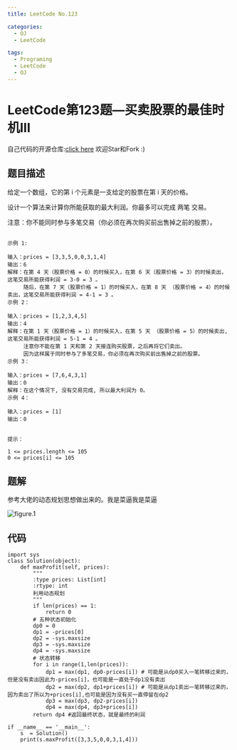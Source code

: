 ```yaml
---
title: LeetCode No.123

categories:
  - OJ
  - LeetCode

tags:
  - Programing
  - LeetCode
  - OJ
---
```



# LeetCode第123题—买卖股票的最佳时机III
自己代码的开源仓库:[click here](https://github.com/zs670980918/LeetCode_Coding_Record)  欢迎Star和Fork :)

## 题目描述
给定一个数组，它的第 i 个元素是一支给定的股票在第 i 天的价格。

设计一个算法来计算你所能获取的最大利润。你最多可以完成 两笔 交易。

注意：你不能同时参与多笔交易（你必须在再次购买前出售掉之前的股票）。

```

示例 1:

输入：prices = [3,3,5,0,0,3,1,4]
输出：6
解释：在第 4 天（股票价格 = 0）的时候买入，在第 6 天（股票价格 = 3）的时候卖出，这笔交易所能获得利润 = 3-0 = 3 。
     随后，在第 7 天（股票价格 = 1）的时候买入，在第 8 天 （股票价格 = 4）的时候卖出，这笔交易所能获得利润 = 4-1 = 3 。
示例 2：

输入：prices = [1,2,3,4,5]
输出：4
解释：在第 1 天（股票价格 = 1）的时候买入，在第 5 天 （股票价格 = 5）的时候卖出, 这笔交易所能获得利润 = 5-1 = 4 。   
     注意你不能在第 1 天和第 2 天接连购买股票，之后再将它们卖出。   
     因为这样属于同时参与了多笔交易，你必须在再次购买前出售掉之前的股票。
示例 3：

输入：prices = [7,6,4,3,1] 
输出：0 
解释：在这个情况下, 没有交易完成, 所以最大利润为 0。
示例 4：

输入：prices = [1]
输出：0
 

提示：

1 <= prices.length <= 105
0 <= prices[i] <= 105
```
## 题解
参考大佬的动态规划思想做出来的。我是菜逼我是菜逼

![figure.1](https://gitee.com/zyp521/upload_image/raw/master/IMG_0712.PNG)

## 代码
```
import sys
class Solution(object):
    def maxProfit(self, prices):
        """
        :type prices: List[int]
        :rtype: int
        利用动态规划
        """
        if len(prices) == 1:
            return 0
        # 五种状态初始化
        dp0 = 0
        dp1 = -prices[0]
        dp2 = -sys.maxsize
        dp3 = -sys.maxsize
        dp4 = -sys.maxsize
        # 状态转移
        for i in range(1,len(prices)):
            dp1 = max(dp1, dp0-prices[i]) # 可能是从dp0买入一笔转移过来的，但是没有卖出因此为-prices[i]，也可能是一直处于dp1没有卖出
            dp2 = max(dp2, dp1+prices[i]) # 可能是从dp1卖出一笔转移过来的，因为卖出了所以为+prices[i],也可能是因为没有买一直停留在dp2
            dp3 = max(dp3, dp2-prices[i])
            dp4 = max(dp4, dp3+prices[i])
        return dp4 #返回最终状态，就是最终的利润
    
if __name__ == '__main__':
    s  = Solution()
    print(s.maxProfit([3,3,5,0,0,3,1,4]))
```